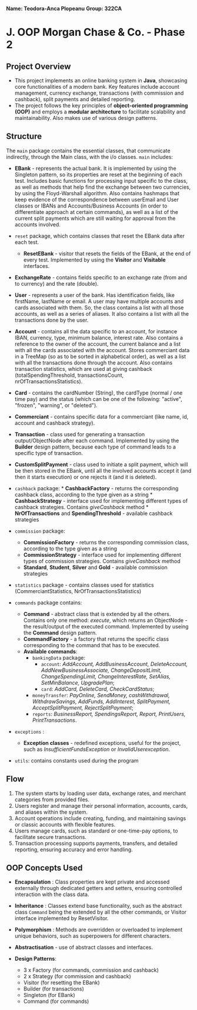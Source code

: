 ﻿
**Name: Teodora-Anca Plopeanu**
**Group: 322CA**

# J. OOP Morgan Chase & Co. - Phase 2

## Project Overview

* This project implements an online banking system in **Java**, showcasing core functionalities of a modern bank. Key features include account management, currency exchange, transactions (with commission and cashback), split payments and detailed reporting.
* The project follows the key principles of **object-oriented programming (OOP)** and employs a **modular architecture** to facilitate scalability and maintainability. Also makes use of various design patterns.


## Structure

The `main` package contains the essential classes, that communicate indirectly, through the Main class, with the i/o classes.
	`main` includes:
	
* **EBank** - represents the actual bank. It is implemented by using the Singleton pattern, so its properties are reset at the beginning of each test. Includes basic functions for processing input specific to the class, as well as methods that help find the exchange between two currencies, by using the Floyd-Warshall algorithm. Also contains hashmaps that keep evidence of the correspondence between userEmail and User classes or IBANs and Accounts/Business Accounts (in order to differentiate approach at certain commands), as well as a list of the current split payments which are still waiting for approval from the accounts involved.

* `reset` package, which contains classes that reset the EBank data after each test.
	* **ResetEBank** - visitor that resets the fields of the EBank, at the end of every test. Implemented by using the **Visitor** and **Visitable** interfaces.

* **ExchangeRate** - contains fields specific to an exchange rate (from and to currency) and the rate (double).

* **User** - represents a user of the bank. Has identification fields, like firstName, lastName or email. A user may have multiple accounts and cards associated with them.  So, the class contains a list with all those accounts, as well as a series of aliases. It also contains a list with all the transactions done by the user.

*  **Account** - contains all the data specific to an account, for instance IBAN, currency, type, minimum balance, interest rate. Also contains a reference to the owner of the account, the current balance and a list with all the cards associated with the account. Stores commerciant data in a TreeMap (so as to be sorted in alphabetical order), as well as a list with all the transactions done through the account. Also contains transaction statistics, which are used at giving cashback (totalSpendingThreshold, transactionsCount, nrOfTransactionsStatistics).

* **Card** - contains the cardNumber (String), the cardType (normal / one time pay) and the status (which can be one of the following: "active", "frozen", "warning", or "deleted").

* **Commerciant** - contains specific data for a commerciant (like name, id, account and cashback strategy).

* **Transaction** - class used for generating a transaction output/ObjectNode after each command. Implemented by using the **Builder** design pattern, because each type of command leads to a specific type of transaction.

* **CustomSplitPayment** - class used to initiate a split payment, which will be then stored in the EBank, until all the involved accounts accept it (and then it starts execution) or one rejects it (and it is deleted).

* `cashback` package:
		* **CashbackFactory** - returns the corresponding cashback class, according to the type given as a string
		* **CashbackStrategy** - interface used for implementing different types of cashback strategies. Contains *giveCashback* method
		* **NrOfTransactions** and **SpendingThreshold** - available cashback strategies
	
* `commission` package:
	 * **CommissionFactory** - returns the corresponding commission class, according to the type given as a string
	* **CommissionStrategy** - interface used for implementing different types of commission strategies. Contains *giveCashback* method
	* **Standard**, **Student**, **Silver** and **Gold** - available commission strategies

* `statistics` package - contains classes used for statistics (CommerciantStatistics, NrOfTransactionsStatistics)

* `commands` package contains:
	* **Command** - abstract class that is extended by all the others. Contains only one method: *execute*, which returns an ObjectNode - the result/output of the executed command. Implemented by useing the **Command** design pattern.
	* **CommandFactory** - a factory that returns the specific class corresponding to the command that has to be executed.	
	* **Available commands**: 
		* `bankingData` package:
			* `account`: *AddAccount, AddBusinessAccount, DeleteAccount, AddNewBusinessAssociate, ChangeDepositLimit, ChangeSpendingLimit, ChangeInterestRate, SetAlias, SetMinBalance, UpgradePlan*;
			* `card`: *AddCard, DeleteCard, CheckCardStatus*;
		* `moneyTransfer`: *PayOnline, SendMoney, cashWithdrawal, WithdrawSavings, AddFunds, AddInterest, SplitPayment, AcceptSplitPayment, RejectSplitPayment*;
		* `reports`: *BusinessReport, SpendingsReport, Report, PrintUsers, PrintTransactions*.
		
* `exceptions` :
	* **Exception classes** - redefined exceptions, useful for the project, such as *InsufficientFundsException* or *InvalidUserexception*.

* `utils`: contains constants used during the program


## Flow

1. The system starts by loading user data, exchange rates, and merchant categories from provided files.
2. Users register and manage their personal information, accounts, cards, and aliases within the system.
3. Account operations include creating, funding, and maintaining savings or classic accounts with flexible features.
4. Users manage cards, such as standard or one-time-pay options, to facilitate secure transactions.
5. Transaction processing supports payments, transfers, and detailed reporting, ensuring accuracy and error handling.


## OOP Concepts Used

* **Encapsulation** : Class properties are kept private and accessed externally through dedicated getters and setters, ensuring controlled interaction with the class data.

* **Inheritance** : Classes extend base functionality, such as the abstract class `Command` being the extended by all the other commands, or Visitor interface implemented by ResetVisitor.

* **Polymorphism** : Methods are overridden or overloaded to implement unique behaviors, such as superpowers for different characters.
* **Abstractisation** - use of abstract classes and interfaces.
* **Design Patterns**:
	* 3 x Factory (for commands, commission and cashback)
	* 2 x Strategy (for commission and cashback)
	* Visitor (for resetting the EBank)
	* Builder (for transactions)
	* Singleton (for EBank)
	* Command (for commands)
